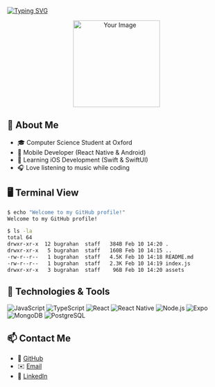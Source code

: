 [![Typing SVG](https://readme-typing-svg.demolab.com?font=Fira+Code&weight=600&size=30&pause=2000&color=1E88E5&center=false&vCenter=false&width=500&lines=%24+whoami;Buğra+Han)](https://git.io/typing-svg)

<p align="center">
  <img src="https://your-image-link.com" width="200" alt="Your Image">
</p>

## 🚀 About Me
- 🎓 Computer Science Student at Oxford
- 📱 Mobile Developer (React Native & Android)
- 🍏 Learning iOS Development (Swift & SwiftUI)
- 🎧 Love listening to music while coding

## 🖥️ Terminal View

```bash
$ echo "Welcome to my GitHub profile!"
Welcome to my GitHub profile!

$ ls -la
total 64
drwxr-xr-x  12 bugrahan  staff   384B Feb 10 14:20 .
drwxr-xr-x   5 bugrahan  staff   160B Feb 10 14:15 ..
-rw-r--r--   1 bugrahan  staff   4.5K Feb 10 14:18 README.md
-rw-r--r--   1 bugrahan  staff   2.3K Feb 10 14:19 index.js
drwxr-xr-x   3 bugrahan  staff    96B Feb 10 14:20 assets
```

## 🔧 Technologies & Tools
![JavaScript](https://img.shields.io/badge/-JavaScript-F7DF1E?style=flat-square&logo=javascript)
![TypeScript](https://img.shields.io/badge/-TypeScript-007ACC?style=flat-square&logo=typescript)
![React](https://img.shields.io/badge/-React-61DAFB?style=flat-square&logo=react)
![React Native](https://img.shields.io/badge/-React%20Native-61DAFB?style=flat-square&logo=react)
![Node.js](https://img.shields.io/badge/-Node.js-339933?style=flat-square&logo=node.js)
![Expo](https://img.shields.io/badge/-Expo-000020?style=flat-square&logo=expo)
![MongoDB](https://img.shields.io/badge/-MongoDB-4DB33D?style=flat-square&logo=mongodb)
![PostgreSQL](https://img.shields.io/badge/-PostgreSQL-336791?style=flat-square&logo=postgresql)

## 📫 Contact Me
- 🏡 [GitHub](https://github.com/hanbugra82)
- ✉️ [Email](mailto:your-email@example.com)
- 💼 [LinkedIn](https://www.linkedin.com/in/your-linkedin/)
